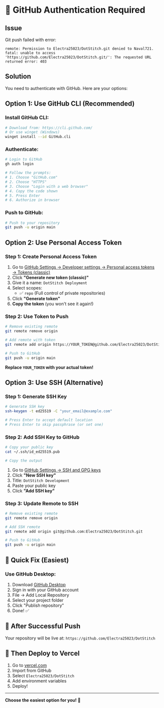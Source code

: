 # 🔐 GitHub Authentication Required

## Issue

Git push failed with error:
```
remote: Permission to Electra25023/DotStitch.git denied to Naval721.
fatal: unable to access 'https://github.com/Electra25023/DotStitch.git/': The requested URL returned error: 403
```

## Solution

You need to authenticate with GitHub. Here are your options:

## Option 1: Use GitHub CLI (Recommended)

### Install GitHub CLI:
```bash
# Download from: https://cli.github.com/
# Or use winget (Windows)
winget install --id GitHub.cli
```

### Authenticate:
```bash
# Login to GitHub
gh auth login

# Follow the prompts:
# 1. Choose "GitHub.com"
# 2. Choose "HTTPS"
# 3. Choose "Login with a web browser"
# 4. Copy the code shown
# 5. Press Enter
# 6. Authorize in browser
```

### Push to GitHub:
```bash
# Push to your repository
git push -u origin main
```

## Option 2: Use Personal Access Token

### Step 1: Create Personal Access Token
1. Go to [GitHub Settings → Developer settings → Personal access tokens → Tokens (classic)](https://github.com/settings/tokens)
2. Click **"Generate new token (classic)"**
3. Give it a name: `DotStitch Deployment`
4. Select scopes:
   - ✅ `repo` (Full control of private repositories)
5. Click **"Generate token"**
6. **Copy the token** (you won't see it again!)

### Step 2: Use Token to Push

```bash
# Remove existing remote
git remote remove origin

# Add remote with token
git remote add origin https://YOUR_TOKEN@github.com/Electra25023/DotStitch.git

# Push to GitHub
git push -u origin main
```

**Replace `YOUR_TOKEN` with your actual token!**

## Option 3: Use SSH (Alternative)

### Step 1: Generate SSH Key
```bash
# Generate SSH key
ssh-keygen -t ed25519 -C "your_email@example.com"

# Press Enter to accept default location
# Press Enter to skip passphrase (or set one)
```

### Step 2: Add SSH Key to GitHub
```bash
# Copy your public key
cat ~/.ssh/id_ed25519.pub

# Copy the output
```

1. Go to [GitHub Settings → SSH and GPG keys](https://github.com/settings/keys)
2. Click **"New SSH key"**
3. Title: `DotStitch Development`
4. Paste your public key
5. Click **"Add SSH key"**

### Step 3: Update Remote to SSH
```bash
# Remove existing remote
git remote remove origin

# Add SSH remote
git remote add origin git@github.com:Electra25023/DotStitch.git

# Push to GitHub
git push -u origin main
```

## 🎯 Quick Fix (Easiest)

### Use GitHub Desktop:
1. Download [GitHub Desktop](https://desktop.github.com/)
2. Sign in with your GitHub account
3. File → Add Local Repository
4. Select your project folder
5. Click "Publish repository"
6. Done! ✅

## 📝 After Successful Push

Your repository will be live at:
`https://github.com/Electra25023/DotStitch`

## 🚀 Then Deploy to Vercel

1. Go to [vercel.com](https://vercel.com)
2. Import from GitHub
3. Select `Electra25023/DotStitch`
4. Add environment variables
5. Deploy!

---

**Choose the easiest option for you!** 🎯

